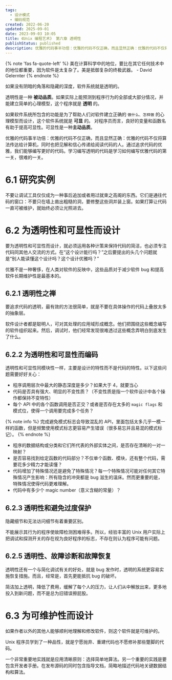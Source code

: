 ```yaml
---
tags:
  - 设计模式
  - 编码规范
created: 2022-06-20
updated: 2025-09-01
date: 2023-09-03 10:05
title: 《Unix 编程艺术》 第六章 透明性
publishStatus: published
description: 优雅的代码事半功倍：优雅的代码不仅正确，而且显然正确：优雅的代码不仅将算法传达给计算机，同时也把见解和信心传递给阅读代码的人。通过追求代码的优雅，我们能够编写更好的代码。学习编写透明的代码是学习如何编写优雅代码的第一关，很难的一关。
---
```


{% note 'fas fa-quote-left' %}
美在计算科学中的地位，要比在其它任何技术中的地位都重要，因为软件是太复杂了。美是抵御复杂的终极武器。 - David Gelernter
{% endnote %}

如果没有阴暗的角落和隐藏的深度，软件系统就是透明的。

透明性是一种 **被动品质**。如果实际上能预测到程序行为的全部或大部分情况，并能建立简单的心理模型，这个程序就是 **透明** 的。

如果软件系统所包含的功能是为了帮助人们对软件建立正确的 `做什么、怎样做` 的心理模型而设计，这个软件系统就是 **可显** 的。 对程序员而言，良好的变量和函数名有助于提高可显性。可显性是一种**主动品质**。

优雅的代码事半功倍：优雅的代码不仅正确，而且显然正确：优雅的代码不仅将算法传达给计算机，同时也把见解和信心传递给阅读代码的人。通过追求代码的优雅，我们能够编写更好的代码。学习编写透明的代码是学习如何编写优雅代码的第一关，很难的一关。

# 6.1 研究实例

不要让调试工具仅仅成为一种事后追加或者用过就束之高阁的东西。它们是通往代码的窗口：不要只在墙上凿出粗糙的洞，要修整这些洞并装上窗。如果打算让代码一直可被维护，就始终必须让光照进去。

# 6.2 为透明性和可显性而设计

要为透明性和可显性而设计，就必须运用各种计策来保持代码的简洁，也必须专注代码同其他人交流的方式。在“这个设计能行吗？”之后要提出的头几个问题就是“别人能读懂这个设计吗？这个设计优雅吗？”

优雅不是一种奢侈，在人类对软件的反映中，这些品质对于减少软件 bug 和提高软件长期维护性是最基本的。

## 6.2.1 透明性之禅

要追求代码的透明，最有效的方法很简单，就是不要在具体操作的代码上叠放太多的抽象层。

软件设计者都是聪明人，可对其处理的应用域形成概念。他们把围绕这些概念编写的软件组织起来。然后，调试时，他们经常发现很难透过这些概念弄明白到底发生了什么。

## 6.2.2 为透明性和可显性而编码

透明性和可显性同模块性一样，主要是设计的特性而不是代码的特性。以下这些问题需要好好关心：

- 程序调用层次中最大的静态深度是多少？如果大于 4，就要当心
- 代码是否具有强大、明显的不变性质？（不变性质是指一个软件设计中各个操作都保持不变特性）
- 每个 API 中的各个函数调用是否正交？或者是否存在太多的 `magic flags` 和模式位，使得一个调用要完成多个任务？

{% note info %}
完成避免模式标志会导致混乱的 API，里面包括太多几乎一模一样的函数，但是频繁使用模式标志更容易产生错误（很多易忘并且易混的模式标记）。
{% endnote %}

- 程序的数据结构或分类和它们所代表的外部实体之间，是否存在清晰的一对一映射？
- 是否容易找到给定函数的代码部分？不仅单个函数、模块，还有整个代码，需要花多少精力才能读懂？
- 代码增加了特殊情况还是避免了特殊情况？每一个特殊情况可能对任何其它特殊情况产生影响：所有隐含的冲突都是 bug 滋生的温床。然而更重要的是，特殊情况使得代码更难理解。
- 代码中有多少个 magic number（意义含糊的常量）？

## 6.2.3 透明性和避免过度保护

隐藏细节和无法访问细节有着重要区别。

不能展示其行为的程序使故障检测困难得多。所以，经验丰富的 Unix 用户实际上把调试和探测开关的存在视为良好程序的标志，不存在则认为程序可能有问题。

## 6.2.5 透明性、故障诊断和故障恢复

透明性还有一个与简化调试有关的好处，就是 bug 发作时，透明的系统更容易实施恢复措施。而且，经常是，首先更能抵抗 bug 的破坏。

简洁加上透明，降低了费用，缓解了每个人的压力，让人们从中解放出来，更多地投入到新问题，而不是总为旧错误擦屁股。

# 6.3 为可维护性而设计

如果作者以外的其他人能够顺利地理解和修改软件，则这个软件就是可维护的。

Unix 程序员学到了一种品性，就是宁愿抛弃、重建代码也不愿修补那些蹩脚的代码。

一个非常重要地实践就是应用清晰原则：选择简单地算法。另一个重要的实践是要包含开发者手册。在发布源码的同时包含指导文档，简略地描述代码地关键数据结构和算法。

